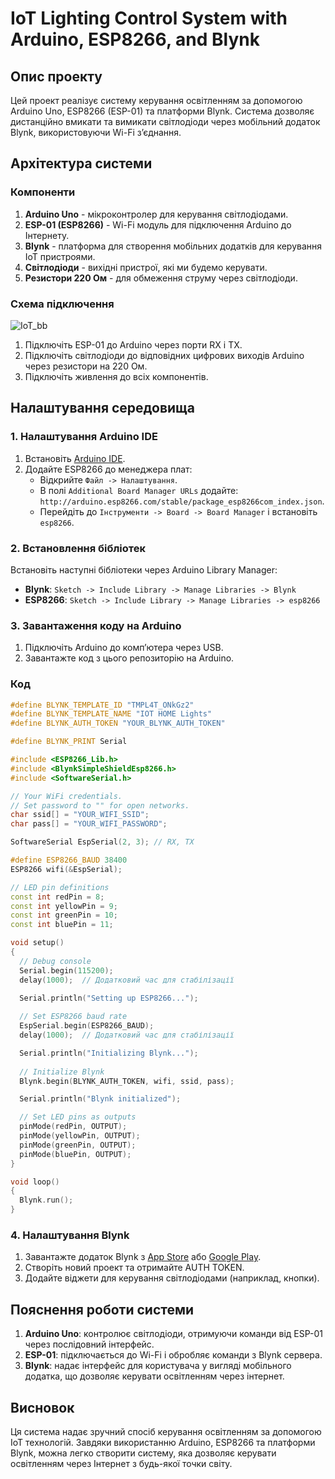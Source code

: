 
# IoT Lighting Control System with Arduino, ESP8266, and Blynk

## Опис проекту

Цей проект реалізує систему керування освітленням за допомогою Arduino Uno, ESP8266 (ESP-01) та платформи Blynk. Система дозволяє дистанційно вмикати та вимикати світлодіоди через мобільний додаток Blynk, використовуючи Wi-Fi з’єднання.

## Архітектура системи

### Компоненти

1. **Arduino Uno** - мікроконтролер для керування світлодіодами.
2. **ESP-01 (ESP8266)** - Wi-Fi модуль для підключення Arduino до Інтернету.
3. **Blynk** - платформа для створення мобільних додатків для керування IoT пристроями.
4. **Світлодіоди** - вихідні пристрої, які ми будемо керувати.
5. **Резистори 220 Ом** - для обмеження струму через світлодіоди.

### Схема підключення
![IoT_bb](https://github.com/Kyrylo05/IoT-smart-light/assets/119790538/f8e3e774-f30e-47ea-b2b1-ccfaf4f811ca)

1. Підключіть ESP-01 до Arduino через порти RX і TX.
2. Підключіть світлодіоди до відповідних цифрових виходів Arduino через резистори на 220 Ом.
3. Підключіть живлення до всіх компонентів.

## Налаштування середовища

### 1. Налаштування Arduino IDE

1. Встановіть [Arduino IDE](https://www.arduino.cc/en/software).
2. Додайте ESP8266 до менеджера плат:
   - Відкрийте `Файл -> Налаштування`.
   - В полі `Additional Board Manager URLs` додайте: `http://arduino.esp8266.com/stable/package_esp8266com_index.json`.
   - Перейдіть до `Інструменти -> Board -> Board Manager` і встановіть `esp8266`.

### 2. Встановлення бібліотек

Встановіть наступні бібліотеки через Arduino Library Manager:
- **Blynk**: `Sketch -> Include Library -> Manage Libraries -> Blynk`
- **ESP8266**: `Sketch -> Include Library -> Manage Libraries -> esp8266`

### 3. Завантаження коду на Arduino

1. Підключіть Arduino до комп’ютера через USB.
2. Завантажте код з цього репозиторію на Arduino.

### Код

```cpp
#define BLYNK_TEMPLATE_ID "TMPL4T_ONkGz2"
#define BLYNK_TEMPLATE_NAME "IOT HOME Lights"
#define BLYNK_AUTH_TOKEN "YOUR_BLYNK_AUTH_TOKEN"

#define BLYNK_PRINT Serial

#include <ESP8266_Lib.h>
#include <BlynkSimpleShieldEsp8266.h>
#include <SoftwareSerial.h>

// Your WiFi credentials.
// Set password to "" for open networks.
char ssid[] = "YOUR_WIFI_SSID";
char pass[] = "YOUR_WIFI_PASSWORD";

SoftwareSerial EspSerial(2, 3); // RX, TX

#define ESP8266_BAUD 38400
ESP8266 wifi(&EspSerial);

// LED pin definitions
const int redPin = 8;
const int yellowPin = 9;
const int greenPin = 10;
const int bluePin = 11;

void setup()
{
  // Debug console
  Serial.begin(115200);
  delay(1000);  // Додатковий час для стабілізації

  Serial.println("Setting up ESP8266...");
  
  // Set ESP8266 baud rate
  EspSerial.begin(ESP8266_BAUD);
  delay(1000);  // Додатковий час для стабілізації

  Serial.println("Initializing Blynk...");
  
  // Initialize Blynk
  Blynk.begin(BLYNK_AUTH_TOKEN, wifi, ssid, pass);

  Serial.println("Blynk initialized");

  // Set LED pins as outputs
  pinMode(redPin, OUTPUT);
  pinMode(yellowPin, OUTPUT);
  pinMode(greenPin, OUTPUT);
  pinMode(bluePin, OUTPUT);
}

void loop()
{
  Blynk.run();
}
```

### 4. Налаштування Blynk

1. Завантажте додаток Blynk з [App Store](https://apps.apple.com) або [Google Play](https://play.google.com).
2. Створіть новий проект та отримайте AUTH TOKEN.
3. Додайте віджети для керування світлодіодами (наприклад, кнопки).

## Пояснення роботи системи

1. **Arduino Uno**: контролює світлодіоди, отримуючи команди від ESP-01 через послідовний інтерфейс.
2. **ESP-01**: підключається до Wi-Fi і обробляє команди з Blynk сервера.
3. **Blynk**: надає інтерфейс для користувача у вигляді мобільного додатка, що дозволяє керувати освітленням через інтернет.

## Висновок

Ця система надає зручний спосіб керування освітленням за допомогою IoT технологій. Завдяки використанню Arduino, ESP8266 та платформи Blynk, можна легко створити систему, яка дозволяє керувати освітленням через Інтернет з будь-якої точки світу.
